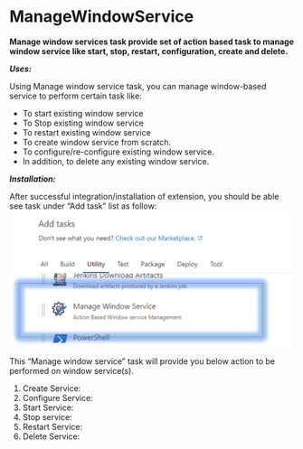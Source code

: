 # ManageWindowService
**Manage window services task provide set of action based task to manage window service like start, stop, restart, configuration, create and delete.**

**_Uses:_**

Using Manage window service task, you can manage window-based service to perform certain task like:
* To start existing window service 
* To Stop existing window service
* To restart existing window service
* To create window service from scratch.
* To configure/re-configure existing window service.
* In addition, to delete any existing window service.

**_Installation:_**

After successful integration/installation of extension, you should be able see task under “Add task” list as follow:
![AddTask](/images/AddTask.PNG)

This “Manage window service” task will provide you below action to be performed on window service(s).
1.	Create Service:
2.	Configure Service:
3.	Start Service:
4.	Stop service:
5.	Restart Service:
6.	Delete Service:
